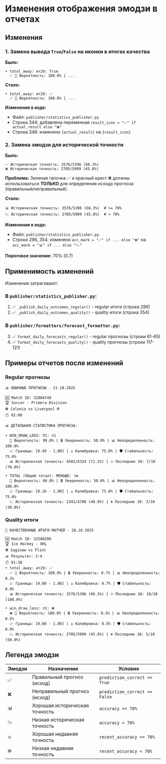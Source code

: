 # Изменения отображения эмодзи в отчетах

## Изменения

### 1. Замена вывода `True`/`False` на иконки в итогах качества

**Было:**
```
• total_away: ит2б: True
  ✅ 🎯 Вероятность: 100.0% | ...
```

**Стало:**
```
• total_away: ит2б: ✅
  ✅ 🎯 Вероятность: 100.0% | ...
```

**Изменения в коде:**
- Файл: `publisher/statistics_publisher.py`
- Строка 344: добавлена переменная `result_icon = "✅" if actual_result else "❌"`
- Строка 346: изменено `{actual_result}` на `{result_icon}`

### 2. Замена эмодзи для исторической точности

**Было:**
```
✅ Историческая точность: 3576/5396 (66.3%)
❌ Историческая точность: 2705/5909 (45.8%)
```

**Проблема:** Зеленая галочка ✅ и красный крест ❌ должны использоваться **ТОЛЬКО** для определения исхода прогноза (правильный/неправильный).

**Стало:**
```
📊 Историческая точность: 3576/5396 (66.3%)  # >= 70%
📉 Историческая точность: 2705/5909 (45.8%)  # < 70%
```

**Изменения в коде:**
- Файл: `publisher/statistics_publisher.py`
- Строки 296, 354: изменено `acc_mark = "✅" if ... else "❌"` на `acc_mark = "📊" if ... else "📉"`

**Пороговое значение:** 70% (0.7)

## Применимость изменений

Изменения затрагивают:

### В `publisher/statistics_publisher.py`:
1. ✅ `_publish_daily_outcomes_regular()` - regular итоги (строка 296)
2. ✅ `_publish_daily_outcomes_quality()` - quality итоги (строка 354)

### В `publisher/formatters/forecast_formatter.py`:
3. ✅ `format_daily_forecasts_regular()` - regular прогнозы (строки 61-65)
4. ✅ `format_daily_forecasts_quality()` - quality прогнозы (строки 117-121)

## Примеры отчетов после изменений

### Regular прогнозы

```
📊 ОБЫЧНЫЕ ПРОГНОЗЫ - 21.10.2025

🆔 Match ID: 32804749
🏆 Soccer - Primera Division
⚽ Colonia vs Liverpool M
🕐 02:00

📊 ДЕТАЛЬНАЯ СТАТИСТИКА ПРОГНОЗА:

• WIN_DRAW_LOSS: П1: п1
  🎯 Вероятность: 99.0% | 🔒 Уверенность: 50.0% | 📊 Неопределенность: 100.0%
  📈 Границы: [0.49 - 1.00] | ⚖️ Калибровка: 75.0% | 🛡️ Стабильность: 75.0%
  📊 Историческая точность: 4502/6324 (71.2%) | 🔥 Последние 10: 7/10 (70.0%)

• TOTAL (Общий тотал): МЕНЬШЕ: тм
  🎯 Вероятность: 66.0% | 🔒 Уверенность: 50.0% | 📊 Неопределенность: 100.0%
  📈 Границы: [0.16 - 1.00] | ⚖️ Калибровка: 75.0% | 🛡️ Стабильность: 75.0%
  📉 Историческая точность: 2341/4786 (48.9%) | ❄️ Последние 10: 3/10 (30.0%)
```

### Quality итоги

```
🏁 КАЧЕСТВЕННЫЕ ИТОГИ МАТЧЕЙ - 20.10.2025

🆔 Match ID: 32588206
🏆 Ice Hockey - OHL
⚽ Saginaw vs Flint
📊 Результат: 3:4
🕐 01:30
• total_away: ит2б: ✅
  ✅ 🎯 Вероятность: 100.0% | 🔒 Уверенность: 0.7% | 📊 Неопределенность: 0.3%
  📈 Границы: [0.00 - 1.00] | ⚖️ Калибровка: 0.7% | 🛡️ Стабильность: 0.9%
  📊 Историческая точность: 3576/5396 (66.3%) | 🔥 Последние 10: 10/10 (100.0%)

• win_draw_loss: п1: ❌
  ❌ 🎯 Вероятность: 100.0% | 🔒 Уверенность: 0.5% | 📊 Неопределенность: 0.5%
  📈 Границы: [0.00 - 1.00] | ⚖️ Калибровка: 0.5% | 🛡️ Стабильность: 0.9%
  📉 Историческая точность: 2705/5909 (45.8%) | ❄️ Последние 10: 5/10 (50.0%)
```

## Легенда эмодзи

| Эмодзи | Назначение | Условие |
|--------|------------|---------|
| ✅ | Правильный прогноз (исход) | `prediction_correct == True` |
| ❌ | Неправильный прогноз (исход) | `prediction_correct == False` |
| 📊 | Хорошая историческая точность | `accuracy >= 70%` |
| 📉 | Низкая историческая точность | `accuracy < 70%` |
| 🔥 | Хорошая недавняя точность | `recent_accuracy >= 70%` |
| ❄️ | Низкая недавняя точность | `recent_accuracy < 70%` |

